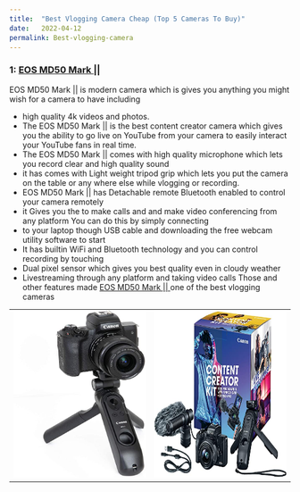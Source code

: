 ```yaml
---
title:  "Best Vlogging Camera Cheap (Top 5 Cameras To Buy)"
date:   2022-04-12
permalink: Best-vlogging-camera
---
```



### 1: <a href="https://amzn.to/3KBdBcg">EOS MD50 Mark || </a>

EOS MD50 Mark || is modern camera which is gives you anything you might wish for a camera to have
including 
* high quality 4k videos and photos. 
* The EOS MD50 Mark || is the best content creator camera which gives you the ability to go live on YouTube from your camera to easily interact your YouTube fans in real time.
* The EOS MD50 Mark || comes with high quality microphone which lets you record clear and high quality sound
* it has comes with Light weight tripod grip which lets you put the camera on the table or any where else while vlogging or recording. 
* EOS MD50 Mark || has Detachable remote Bluetooth enabled to control your camera remotely
* it Gives you the to make calls and and make video conferencing from any platform You can do this by simply connecting 
* to your laptop though USB cable and downloading the free webcam utility software to start 
* It has builtin WiFi and Bluetooth technology and you can control recording by touching 
* Dual pixel sensor which gives you best quality even in cloudy weather
*  Livestreaming through any platform and taking video calls 
 Those and other features made  <a href="https://amzn.to/3KBdBcg">EOS MD50 Mark || </a> one of the best vlogging cameras

<table>
<tr>
  <td>
<a href="https://amzn.to/3KBdBcg">
<img src="public/Mark2.jpg" width="300" height="300" alt="EOS MD50 Mark 2 camera" ></a>
    </td>
      <td>
<a href="https://amzn.to/3KBdBcg">
<img src="public/Mark2box.jpg" width="300" height="300" alt="EOS MD50 Mark 2 camera box" ></a>
  </td>
    </tr>
      </table>
  

